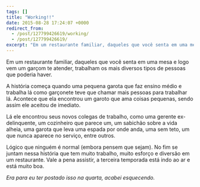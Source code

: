 ```yaml
---
tags: []
title: "Working!!"
date: 2015-08-28 17:24:07 +0000
redirect_from:
  - /post/127799426619/working/
  - /post/127799426619/
excerpt: "Em um restaurante familiar, daqueles que você senta em uma mesa e logo vem um garçom te atender, trabalham os mais diversos tipos de pessoas que poderia haver."
---
```


Em um restaurante familiar, daqueles que você senta em uma mesa e logo
vem um garçom te atender, trabalham os mais diversos tipos de pessoas
que poderia haver.

A história começa quando uma pequena garota que faz ensino médio e
trabalha lá como garçonete teve que chamar mais pessoas para trabalhar
lá. Acontece que ela encontrou um garoto que ama coisas pequenas, sendo
assim ele aceitou de imediato.

Lá ele encontrou seus novos colegas de trabalho, como uma gerente
ex-delinquente, um cozinheiro que parece um, um sabichão sobre a vida
alheia, uma garota que leva uma espada por onde anda, uma sem teto, um
que nunca aparece no serviço, entre outros.

Lógico que ninguém é normal (embora pensem que sejam). No fim se juntam
nessa história que tem muito trabalho, muito esforço e diversão em um
restaurante. Vale a pena assistir, a terceira temporada está indo ao ar
e está muito boa.

*Era para eu ter postado isso na quarta, acabei esquecendo.*


